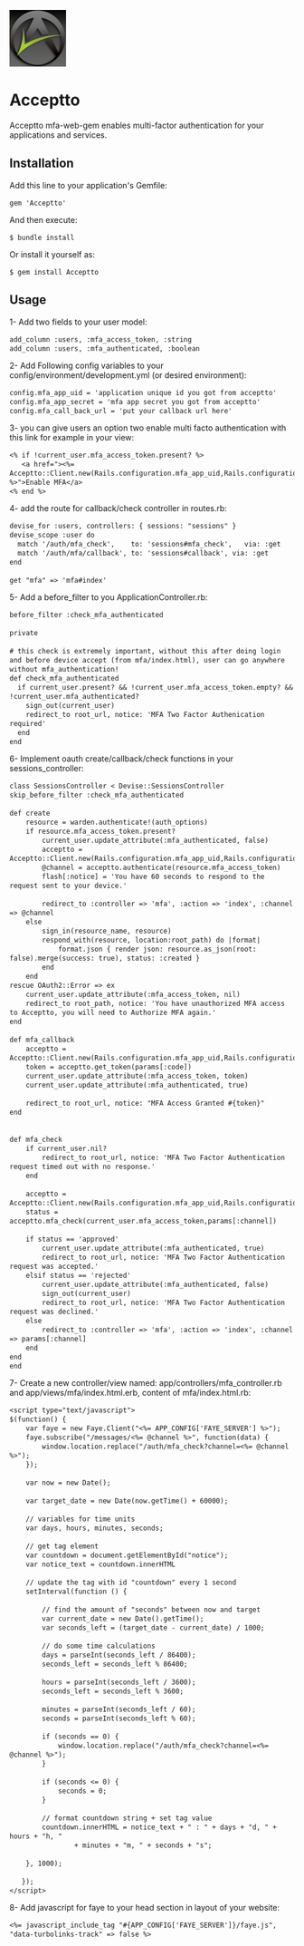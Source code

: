 ![Acceptto](/Acceptto.png "Acceptto")

# Acceptto

Acceptto mfa-web-gem enables multi-factor authentication for your applications and services.

## Installation

Add this line to your application's Gemfile:

    gem 'Acceptto'

And then execute:

    $ bundle install

Or install it yourself as:

    $ gem install Acceptto

## Usage

1- Add two fields to your user model:

    add_column :users, :mfa_access_token, :string
    add_column :users, :mfa_authenticated, :boolean

2- Add Following config variables to your config/environment/development.yml (or desired environment):

    config.mfa_app_uid = 'application unique id you got from acceptto'
    config.mfa_app_secret = 'mfa app secret you got from acceptto'
    config.mfa_call_back_url = 'put your callback url here'

3- you can give users an option two enable multi facto authentication with this link for example in your view:

    <% if !current_user.mfa_access_token.present? %>
       <a href="><%= Acceptto::Client.new(Rails.configuration.mfa_app_uid,Rails.configuration.mfa_app_secret,Rails.configuration.mfa_call_back_url).authorize_link %>">Enable MFA</a>
    <% end %>

4- add the route for callback/check controller in routes.rb:

    devise_for :users, controllers: { sessions: "sessions" }
    devise_scope :user do
      match '/auth/mfa_check',    to: 'sessions#mfa_check',   via: :get
      match '/auth/mfa/callback', to: 'sessions#callback', via: :get
    end

    get "mfa" => 'mfa#index'

5- Add a before_filter to you ApplicationController.rb:

    before_filter :check_mfa_authenticated

    private

    # this check is extremely important, without this after doing login and before device accept (from mfa/index.html), user can go anywhere without mfa_authentication!
    def check_mfa_authenticated
      if current_user.present? && !current_user.mfa_access_token.empty? && !current_user.mfa_authenticated?
        sign_out(current_user)
        redirect_to root_url, notice: 'MFA Two Factor Authenication required'
      end
    end


6- Implement oauth create/callback/check functions in your sessions_controller:

    class SessionsController < Devise::SessionsController
    skip_before_filter :check_mfa_authenticated

    def create
        resource = warden.authenticate!(auth_options)
        if resource.mfa_access_token.present?
            current_user.update_attribute(:mfa_authenticated, false)
            acceptto = Acceptto::Client.new(Rails.configuration.mfa_app_uid,Rails.configuration.mfa_app_secret,Rails.configuration.mfa_call_back_url)
            @channel = acceptto.authenticate(resource.mfa_access_token)
            flash[:notice] = 'You have 60 seconds to respond to the request sent to your device.'

            redirect_to :controller => 'mfa', :action => 'index', :channel => @channel
        else
            sign_in(resource_name, resource)
            respond_with(resource, location:root_path) do |format|
                format.json { render json: resource.as_json(root: false).merge(success: true), status: :created }
            end
        end
    rescue OAuth2::Error => ex
        current_user.update_attribute(:mfa_access_token, nil)
        redirect_to root_path, notice: 'You have unauthorized MFA access to Acceptto, you will need to Authorize MFA again.'
    end

    def mfa_callback
        acceptto = Acceptto::Client.new(Rails.configuration.mfa_app_uid,Rails.configuration.mfa_app_secret,Rails.configuration.mfa_call_back_url)
        token = acceptto.get_token(params[:code])
        current_user.update_attribute(:mfa_access_token, token)
        current_user.update_attribute(:mfa_authenticated, true)

        redirect_to root_url, notice: "MFA Access Granted #{token}"
    end


    def mfa_check
        if current_user.nil?
            redirect_to root_url, notice: 'MFA Two Factor Authentication request timed out with no response.'
        end

        acceptto = Acceptto::Client.new(Rails.configuration.mfa_app_uid,Rails.configuration.mfa_app_secret,Rails.configuration.mfa_call_back_url)
        status = acceptto.mfa_check(current_user.mfa_access_token,params[:channel])

        if status == 'approved'
            current_user.update_attribute(:mfa_authenticated, true)
            redirect_to root_url, notice: 'MFA Two Factor Authentication request was accepted.'
        elsif status == 'rejected'
            current_user.update_attribute(:mfa_authenticated, false)
            sign_out(current_user)
            redirect_to root_url, notice: 'MFA Two Factor Authentication request was declined.'
        else
            redirect_to :controller => 'mfa', :action => 'index', :channel => params[:channel]
        end
    end
    end

7- Create a new controller/view named: app/controllers/mfa_controller.rb and app/views/mfa/index.html.erb, content of mfa/index.html.rb:

	<script type="text/javascript">
    $(function() {
        var faye = new Faye.Client("<%= APP_CONFIG['FAYE_SERVER'] %>");
        faye.subscribe("/messages/<%= @channel %>", function(data) {
            window.location.replace("/auth/mfa_check?channel=<%= @channel %>");
        });

        var now = new Date();

        var target_date = new Date(now.getTime() + 60000);

        // variables for time units
        var days, hours, minutes, seconds;

        // get tag element
        var countdown = document.getElementById("notice");
        var notice_text = countdown.innerHTML

        // update the tag with id "countdown" every 1 second
        setInterval(function () {

            // find the amount of "seconds" between now and target
            var current_date = new Date().getTime();
            var seconds_left = (target_date - current_date) / 1000;

            // do some time calculations
            days = parseInt(seconds_left / 86400);
            seconds_left = seconds_left % 86400;

            hours = parseInt(seconds_left / 3600);
            seconds_left = seconds_left % 3600;

            minutes = parseInt(seconds_left / 60);
            seconds = parseInt(seconds_left % 60);

            if (seconds == 0) {
                window.location.replace("/auth/mfa_check?channel=<%= @channel %>");
            }

            if (seconds <= 0) {
                seconds = 0;
            }

            // format countdown string + set tag value
            countdown.innerHTML = notice_text + " : " + days + "d, " + hours + "h, "
                    + minutes + "m, " + seconds + "s";

        }, 1000);

 	   });
	</script>

8- Add javascript for faye to your head section in layout of your website:

	<%= javascript_include_tag "#{APP_CONFIG['FAYE_SERVER']}/faye.js", "data-turbolinks-track" => false %>


